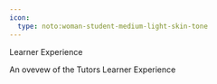 ```yaml
---
icon: 
  type: noto:woman-student-medium-light-skin-tone
---
```

Learner Experience

An ovevew of the Tutors Learner Experience